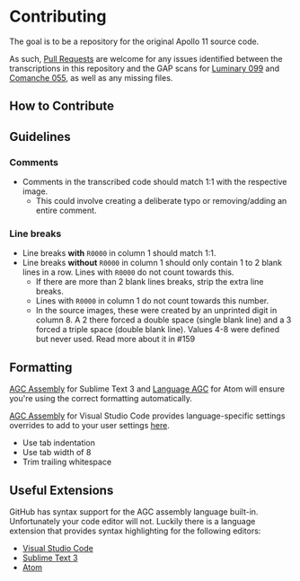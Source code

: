 # Contributing
The goal is to be a repository for the original Apollo 11 source
code. 

As such, [Pull Requests][0] are welcome for any issues identified 
between the transcriptions in this repository and the GAP scans for
[Luminary 099][1] and [Comanche 055][2], as well as any missing 
files.

## How to Contribute

## Guidelines
### Comments
- Comments in the transcribed code should match 1:1 with the 
respective image. 
  - This could involve creating a deliberate typo or removing/adding
  an entire comment.

### Line breaks
- Line breaks **with** `R0000` in column 1 should match 1:1.
- Line breaks **without** `R0000` in column 1 should only contain 1
to 2 blank lines in a row. Lines with `R0000` do not count towards
this.
  - If there are more than 2 blank lines breaks, strip the extra 
  line breaks.
  - Lines with `R0000` in column 1 do not count towards this number.
  - In the source images, these were created by an unprinted digit
  in column 8. A 2 there forced a double space (single blank line)
  and a 3 forced a triple space (double blank line). Values 4-8 were
  defined but never used. Read more about it in #159

## Formatting

[AGC Assembly][4] for Sublime Text 3 and [Language AGC][5] for Atom
 will ensure you're using the correct formatting automatically.

[AGC Assembly][3] for Visual Studio Code provides language-specific
settings overrides to add to your user settings [here][6].

- Use tab indentation
- Use tab width of 8
- Trim trailing whitespace

## Useful Extensions

GitHub has syntax support for the AGC assembly language built-in.
Unfortunately your code editor will not. Luckily there is a language
extension that provides syntax highlighting for the following 
editors:
- [Visual Studio Code][3]
- [Sublime Text 3][4]
- [Atom][5]

[0]:https://github.com/chrislgarry/Apollo-11/pull/new/master
[1]:http://www.ibiblio.org/apollo/ScansForConversion/Luminary099/
[2]:http://www.ibiblio.org/apollo/ScansForConversion/Comanche055/
[3]:https://github.com/wopian/agc-assembly
[4]:https://github.com/jimlawton/AGC-Assembly
[5]:https://github.com/Alhadis/language-agc
[6]:https://github.com/wopian/agc-assembly#user-settings
[7]:https://github.com/chrislgarry/Apollo-11/issues/159